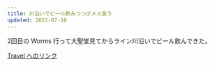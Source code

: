 ```yaml
---
title: 川沿いでビール飲みつつポメス食う
updated: 2022-07-10
---
```


2回目の Worms 行って大聖堂見てからライン川沿いでビール飲んできた。

[Travel へのリンク](https://sotaro.io/travel/2022-07-10-worms)
